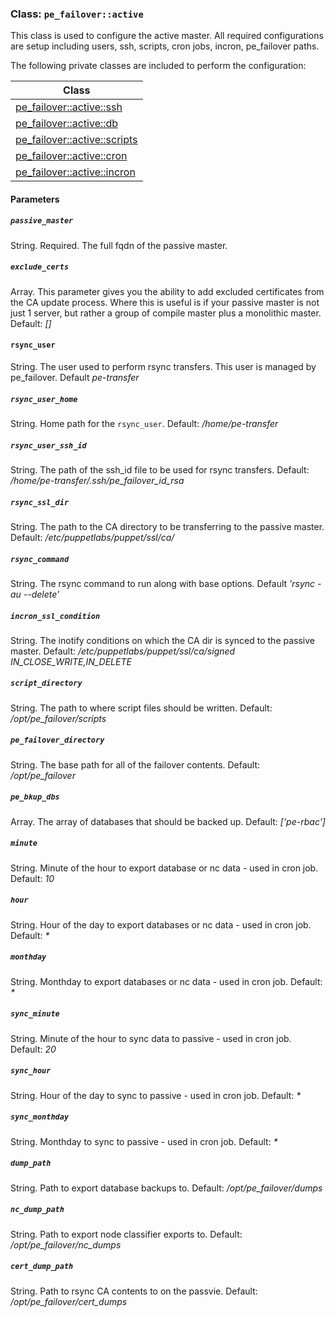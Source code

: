 ### Class: `pe_failover::active`
This class is used to configure the active master.  All required configurations are setup including users, ssh, scripts, cron jobs, incron, pe_failover paths.

The following private classes are included to perform the configuration:

|Class|
|---|
|[pe_failover::active::ssh](/manifests/active/ssh.pp)|
|[pe_failover::active::db](/manifests/active/db.pp)|
|[pe_failover::active::scripts](/manifests/active/scripts.pp)|
|[pe_failover::active::cron](/manifests/active/cron.pp)|
|[pe_failover::active::incron](/manifests/active/incron.pp)|

#### Parameters
##### `passive_master`
String. Required.  The full fqdn of the passive master.

##### `exclude_certs`
Array. This parameter gives you the ability to add excluded certificates from the CA update process.  Where this is useful is if your passive master is not just 1 server, but rather a group of compile master plus a monolithic master.  Default: _[]_

#### `rsync_user`
String. The user used to perform rsync transfers.  This user is managed by pe_failover.  Default _pe-transfer_

##### `rsync_user_home`
String. Home path for the `rsync_user`.  Default: _/home/pe-transfer_

##### `rsync_user_ssh_id`
String.  The path of the ssh_id file to be used for rsync transfers.  Default: _/home/pe-transfer/.ssh/pe_failover_id_rsa_

##### `rsync_ssl_dir`
String.  The path to the CA directory to be transferring to the passive master. Default: _/etc/puppetlabs/puppet/ssl/ca/_

##### `rsync_command`
String.  The rsync command to run along with base options.  Default _'rsync -au --delete'_

##### `incron_ssl_condition`
String. The inotify conditions on which the CA dir is synced to the passive master.  Default: _/etc/puppetlabs/puppet/ssl/ca/signed IN_CLOSE_WRITE,IN_DELETE_

##### `script_directory`
String.  The path to where script files should be written.  Default: _/opt/pe_failover/scripts_

##### `pe_failover_directory`
String.  The base path for all of the failover contents.  Default: _/opt/pe_failover_

##### `pe_bkup_dbs`
Array.  The array of databases that should be backed up.  Default: _['pe-rbac']_

##### `minute`
String.  Minute of the hour to export database or nc data - used in cron job.  Default: _10_

##### `hour`
String.  Hour of the day to export databases or nc data - used in cron job.  Default: _*_

##### `monthday`
String.  Monthday to export databases or nc data - used in cron job.  Default: _*_

##### `sync_minute`
String.  Minute of the hour to sync data to passive - used in cron job.  Default: _20_

##### `sync_hour`
String.  Hour of the day to sync to passive - used in cron job.  Default: _*_

##### `sync_monthday`
String.  Monthday to sync to passive - used in cron job.  Default: _*_

##### `dump_path`
String.  Path to export database backups to.  Default: _/opt/pe_failover/dumps_

##### `nc_dump_path`
String.  Path to export node classifier exports to.  Default: _/opt/pe_failover/nc_dumps_

##### `cert_dump_path`
String.  Path to rsync CA contents to on the passvie.  Default: _/opt/pe_failover/cert_dumps_

